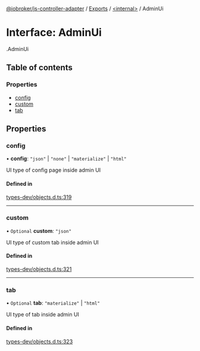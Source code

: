 [@iobroker/js-controller-adapter](../README.md) / [Exports](../modules.md) / [<internal\>](../modules/internal_.md) / AdminUi

# Interface: AdminUi

[<internal>](../modules/internal_.md).AdminUi

## Table of contents

### Properties

- [config](internal_.AdminUi.md#config)
- [custom](internal_.AdminUi.md#custom)
- [tab](internal_.AdminUi.md#tab)

## Properties

### config

• **config**: ``"json"`` \| ``"none"`` \| ``"materialize"`` \| ``"html"``

UI type of config page inside admin UI

#### Defined in

[types-dev/objects.d.ts:319](https://github.com/ioBroker/ioBroker.js-controller/blob/9e3b8273/packages/types-dev/objects.d.ts#L319)

___

### custom

• `Optional` **custom**: ``"json"``

UI type of custom tab inside admin UI

#### Defined in

[types-dev/objects.d.ts:321](https://github.com/ioBroker/ioBroker.js-controller/blob/9e3b8273/packages/types-dev/objects.d.ts#L321)

___

### tab

• `Optional` **tab**: ``"materialize"`` \| ``"html"``

UI type of tab inside admin UI

#### Defined in

[types-dev/objects.d.ts:323](https://github.com/ioBroker/ioBroker.js-controller/blob/9e3b8273/packages/types-dev/objects.d.ts#L323)
